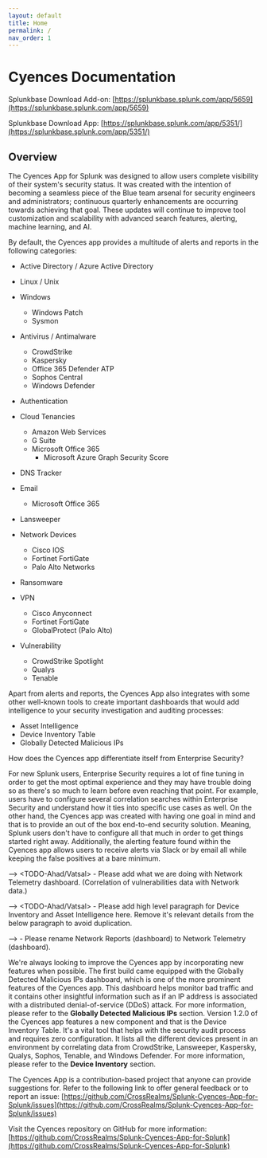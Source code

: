 ```yaml
---
layout: default
title: Home
permalink: /
nav_order: 1
---
```


# Cyences Documentation

Splunkbase Download Add-on:
[https://splunkbase.splunk.com/app/5659](https://splunkbase.splunk.com/app/5659)

Splunkbase Download App:
[https://splunkbase.splunk.com/app/5351/](https://splunkbase.splunk.com/app/5351/)

## Overview
The Cyences App for Splunk was designed to allow users complete visibility of their system's security status. It was created with the intention of becoming a seamless piece of the Blue team arsenal for security engineers and administrators; continuous quarterly enhancements are occurring towards achieving that goal. These updates will continue to improve tool customization and scalability with advanced search features, alerting, machine learning, and AI.

By default, the Cyences app provides a multitude of alerts and reports in the following categories:

* Active Directory / Azure Active Directory 
* Linux / Unix 
* Windows
    * Windows Patch
    * Sysmon

* Antivirus / Antimalware
    * CrowdStrike  
    * Kaspersky
    * Office 365 Defender ATP
    * Sophos Central
    * Windows Defender 

* Authentication 

* Cloud Tenancies
    * Amazon Web Services 
    * G Suite
    * Microsoft Office 365
        * Microsoft Azure Graph Security Score

* DNS Tracker

* Email
    * Microsoft Office 365

* Lansweeper 

* Network Devices 
    * Cisco IOS
    * Fortinet FortiGate 
    * Palo Alto Networks

* Ransomware

* VPN
    * Cisco Anyconnect 
    * Fortinet FortiGate
    * GlobalProtect (Palo Alto)

* Vulnerability
    * CrowdStrike Spotlight
    * Qualys
    * Tenable 


Apart from alerts and reports, the Cyences App also integrates with some other well-known tools to create important dashboards that would add intelligence to your security investigation and auditing processes:

* Asset Intelligence 
* Device Inventory Table
* Globally Detected Malicious IPs


How does the Cyences app differentiate itself from Enterprise Security?

For new Splunk users, Enterprise Security requires a lot of fine tuning in order to get the most optimal experience and they may have trouble doing so as there's so much to learn before even reaching that point. For example, users have to configure several correlation searches within Enterprise Security and understand how it ties into specific use cases as well. On the other hand, the Cyences app was created with having one goal in mind and that is to provide an out of the box end-to-end security solution. Meaning, Splunk users don't have to configure all that much in order to get things started right away. Additionally, the alerting feature found within the Cyences app allows users to receive alerts via Slack or by email all while keeping the false positives at a bare minimum.

--> <TODO-Ahad/Vatsal> - Please add what we are doing with Network Telemetry dashboard. (Correlation of vulnerabilities data with Network data.)

--> <TODO-Ahad/Vatsal> - Please add high level paragraph for Device Inventory and Asset Intelligence here. Remove it's relevant details from the below paragraph to avoid duplication.

--> <TODO-Mahir> - Please rename Network Reports (dashboard) to Network Telemetry (dashboard).

We're always looking to improve the Cyences app by incorporating new features when possible. The first build came equipped with the Globally Detected Malicious IPs dashboard, which is one of the more prominent features of the Cyences app. This dashboard helps monitor bad traffic and it contains other insightful information such as if an IP address is associated with a distributed denial-of-service (DDoS) attack. For more information, please refer to the **Globally Detected Malicious IPs** section. Version 1.2.0 of the Cyences app features a new component and that is the Device Inventory Table. It's a vital tool that helps with the security audit process and requires zero configuration. It lists all the different devices present in an environment by correlating data from CrowdStrike, Lansweeper, Kaspersky, Qualys, Sophos, Tenable, and Windows Defender. For more information, please refer to the **Device Inventory** section.

The Cyences App is a contribution-based project that anyone can provide suggestions for. Refer to the following link to offer general feedback or to report an issue: [https://github.com/CrossRealms/Splunk-Cyences-App-for-Splunk/issues](https://github.com/CrossRealms/Splunk-Cyences-App-for-Splunk/issues)

Visit the Cyences repository on GitHub for more information: [https://github.com/CrossRealms/Splunk-Cyences-App-for-Splunk](https://github.com/CrossRealms/Splunk-Cyences-App-for-Splunk)